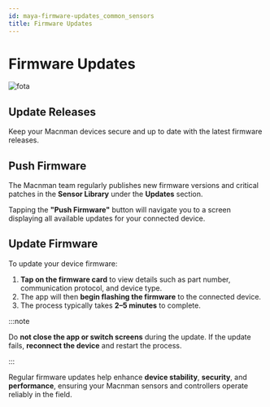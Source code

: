 ```yaml
---
id: maya-firmware-updates_common_sensors
title: Firmware Updates
---
```


# Firmware Updates

![fota](/img/mayascreens/firmware_update.svg)

## Update Releases

Keep your Macnman devices secure and up to date with the latest firmware releases.

## Push Firmware
The Macnman team regularly publishes new firmware versions and critical patches in the **Sensor Library** under the **Updates** section. 

Tapping the **"Push Firmware"** button will navigate you to a screen displaying all available updates for your connected device.

## Update Firmware
To update your device firmware:

1. **Tap on the firmware card** to view details such as part number, communication protocol, and device type.
2. The app will then **begin flashing the firmware** to the connected device.
3. The process typically takes **2–5 minutes** to complete.

:::note

Do **not close the app or switch screens** during the update.
If the update fails, **reconnect the device** and restart the process.

:::

Regular firmware updates help enhance **device stability**, **security**, and **performance**, ensuring your Macnman sensors and controllers operate reliably in the field.